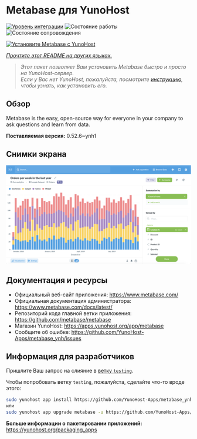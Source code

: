 <!--
Важно: этот README был автоматически сгенерирован <https://github.com/YunoHost/apps/tree/master/tools/readme_generator>
Он НЕ ДОЛЖЕН редактироваться вручную.
-->

# Metabase для YunoHost

[![Уровень интеграции](https://apps.yunohost.org/badge/integration/metabase)](https://ci-apps.yunohost.org/ci/apps/metabase/)
![Состояние работы](https://apps.yunohost.org/badge/state/metabase)
![Состояние сопровождения](https://apps.yunohost.org/badge/maintained/metabase)

[![Установите Metabase с YunoHost](https://install-app.yunohost.org/install-with-yunohost.svg)](https://install-app.yunohost.org/?app=metabase)

*[Прочтите этот README на других языках.](./ALL_README.md)*

> *Этот пакет позволяет Вам установить Metabase быстро и просто на YunoHost-сервер.*  
> *Если у Вас нет YunoHost, пожалуйста, посмотрите [инструкцию](https://yunohost.org/install), чтобы узнать, как установить его.*

## Обзор

Metabase is the easy, open-source way for everyone in your company to ask questions and learn from data.

**Поставляемая версия:** 0.52.6~ynh1

## Снимки экрана

![Снимок экрана Metabase](./doc/screenshots/metabase-product-screenshot.png)

## Документация и ресурсы

- Официальный веб-сайт приложения: <https://www.metabase.com/>
- Официальная документация администратора: <https://www.metabase.com/docs/latest/>
- Репозиторий кода главной ветки приложения: <https://github.com/metabase/metabase>
- Магазин YunoHost: <https://apps.yunohost.org/app/metabase>
- Сообщите об ошибке: <https://github.com/YunoHost-Apps/metabase_ynh/issues>

## Информация для разработчиков

Пришлите Ваш запрос на слияние в [ветку `testing`](https://github.com/YunoHost-Apps/metabase_ynh/tree/testing).

Чтобы попробовать ветку `testing`, пожалуйста, сделайте что-то вроде этого:

```bash
sudo yunohost app install https://github.com/YunoHost-Apps/metabase_ynh/tree/testing --debug
или
sudo yunohost app upgrade metabase -u https://github.com/YunoHost-Apps/metabase_ynh/tree/testing --debug
```

**Больше информации о пакетировании приложений:** <https://yunohost.org/packaging_apps>
